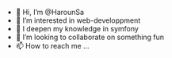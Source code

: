 - 👋 Hi, I’m @HarounSa
- 👀 I’m interested in web-developpment
- 🌱 I deepen my knowledge in symfony
- 💞️ I’m looking to collaborate on something fun 
- 📫 How to reach me ...

<!---
HarounSa/HarounSa is a ✨ special ✨ repository because its `README.md` (this file) appears on your GitHub profile.
You can click the Preview link to take a look at your changes.
--->
